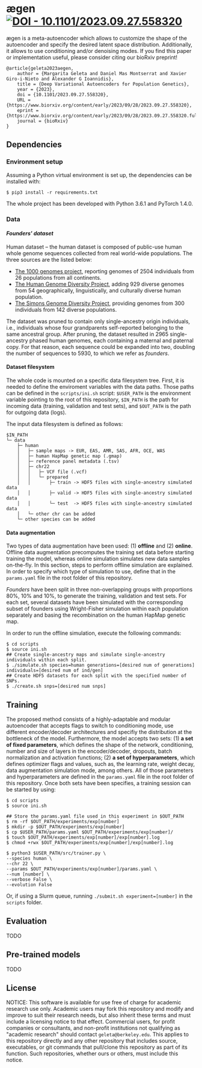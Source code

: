 
# ægen [![DOI - 10.1101/2023.09.27.558320](https://img.shields.io/badge/DOI-10.1101%2F2023.09.27.558320-2ea44f)](https://doi.org/10.1101/2023.09.27.558320)

ægen is a meta-autoencoder which allows to customize the shape of the autoencoder and specify the desired latent space distribution. Additionally, it allows to use conditioning and/or denoising modes. If you find this paper or implementation useful, please consider citing our bioRxiv preprint!
```{tex}
@article{geleta2023aegen,
	author = {Margarita Geleta and Daniel Mas Montserrat and Xavier Giro-i-Nieto and Alexander G Ioannidis},
	title = {Deep Variational Autoencoders for Population Genetics},
	year = {2023},
	doi = {10.1101/2023.09.27.558320},
	URL = {https://www.biorxiv.org/content/early/2023/09/28/2023.09.27.558320},
	eprint = {https://www.biorxiv.org/content/early/2023/09/28/2023.09.27.558320.full.pdf},
	journal = {bioRxiv}
}
```

## Dependencies

### Environment setup
Assuming a Python virtual environment is set up, the dependencies can be installed with:
```console
$ pip3 install -r requirements.txt
```
The whole project has been developed with Python 3.6.1 and PyTorch 1.4.0.

### Data

#### *Founders' dataset*
Human dataset – the human dataset is composed of public-use human whole genome sequences collected from real world-wide populations. The three sources are the listed below:
- [The 1000 genomes project](http://www.nature.com/articles/nature15393), reporting genomes of 2504 individuals from
26 populations from all continents.
- [The Human Genome Diversity Project](https://science.sciencemag.org/content/367/6484/eaay5012), adding 929 diverse genomes
from 54 geographically, linguistically, and culturally diverse human population.
- [The Simons Genome Diversity Project](https://www.nature.com/articles/nature18964), providing genomes from 300
individuals from 142 diverse populations.

The dataset was pruned to contain only single-ancestry origin individuals, i.e., individuals whose four grandparents self-reported belonging to the same ancestral group. After pruning, the dataset resulted in 2965 single-ancestry phased human genomes, each containing a maternal and paternal copy. For that reason, each sequence could be expanded into two, doubling the number of sequences to 5930, to which we refer as *founders*.

#### Dataset filesystem
The whole code is mounted on a specific data filesystem tree. First, it is needed to define the enviroment variables with the data paths. Those paths can be defined in the `scripts/ini.sh` script: `$USER_PATH` is the environment variable pointing to the root of this repository, `$IN_PATH` is the path for incoming data (training, validation and test sets), and `$OUT_PATH` is the path for outgoing data (logs). 

The input data filesystem is defined as follows:
```
$IN_PATH
└─ data
    ├─ human
    │   ├─ sample maps -> EUR, EAS, AMR, SAS, AFR, OCE, WAS
    │   ├─ human HapMap genetic map (.gmap)
    │   ├─ reference panel metadata (.tsv)
    │   ├─ chr22
    │   │   ├─ VCF file (.vcf)
    │   │   └─ prepared
    │   │       ├─ train -> HDF5 files with single-ancestry simulated data
    │   │       ├─ valid -> HDF5 files with single-ancestry simulated data
    │   │       └─ test  -> HDF5 files with single-ancestry simulated data
    │   └─ other chr can be added
    └─ other species can be added
```

#### Data augmentation
Two types of data augmentation have been used: (1) **offline** and (2) **online**. Offline data augmentation precomputes the training set data before starting training the model, whereas online simulation simulates new data samples on-the-fly. In this section, steps to perform offline simulation are explained. In order to specify which type of simulation to use, define that in the `params.yaml` file in the root folder of this repository.

*Founders* have been split in three non-overlapping groups with proportions 80%, 10% and 10%, to generate the training, validation and test sets. For each
set, several datasets have been simulated with the corresponding subset of founders using Wright-Fisher simulation within each population separately and basing the recombination on the human HapMap genetic map. 

In order to run the offline simulation, execute the following commands:
```console
$ cd scripts
$ source ini.sh
## Create single-ancestry maps and simulate single-ancestry individuals within each split.
$ ./simulate.sh species=human generations=[desired num of generations] individuals=[desired num of ind/gen]
## Create HDF5 datasets for each split with the specified number of SNPs.
$ ./create.sh snps=[desired num snps]
```

## Training
The proposed method consists of a highly-adaptable and modular autoencoder that accepts flags to switch to conditioning mode, use different encoder/decoder architectures and specifiy the distribution at the bottleneck of the model. Furthermore, the model accepts two sets: (1) **a set of fixed parameters**, which defines the shape of the network, conditioning, number and size of layers in the encoder/decoder, dropouts, batch normalization and activation functions; (2) **a set of hyperparameters**, which defines optimizer flags and values, such as, the learning rate, weight decay, data augmentation simulation mode, among others. All of those parameters and hyperparameters are defined in the `params.yaml` file in the root folder of this repository. Once both sets have been specifies, a training session can be started by using:
```console
$ cd scripts
$ source ini.sh

## Store the params.yaml file used in this experiment in $OUT_PATH
$ rm -rf $OUT_PATH/experiments/exp[number]
$ mkdir -p $OUT_PATH/experiments/exp[number]
$ cp $USER_PATH/params.yaml $OUT_PATH/experiments/exp[number]/
$ touch $OUT_PATH/experiments/exp[number]/exp[number].log
$ chmod +rwx $OUT_PATH/experiments/exp[number]/exp[number].log

$ python3 $USER_PATH/src/trainer.py \
--species human \
--chr 22 \
--params $OUT_PATH/experiments/exp[number]/params.yaml \
--num [number] \
--verbose False \
--evolution False
```
Or, if using a Slurm queue, running `./submit.sh experiment=[number]` in the `scripts` folder.

## Evaluation
TODO

## Pre-trained models
TODO

## License
NOTICE: This software is available for use free of charge for academic research use only. Academic users may fork this repository and modify and improve to suit their research needs, but also inherit these terms and must include a licensing notice to that effect. Commercial users, for profit companies or consultants, and non-profit institutions not qualifying as "academic research" should contact `geleta@berkeley.edu`. This applies to this repository directly and any other repository that includes source, executables, or git commands that pull/clone this repository as part of its function. Such repositories, whether ours or others, must include this notice.
